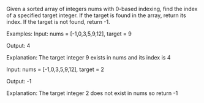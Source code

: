 Given a sorted array of integers nums with 0-based indexing, find the index of a specified target integer. If the target is found in the array, return its index. If the target is not found, return -1.


Examples:
Input: nums = [-1,0,3,5,9,12], target = 9

Output: 4

Explanation: The target integer 9 exists in nums and its index is 4

Input: nums = [-1,0,3,5,9,12], target = 2

Output: -1

Explanation: The target integer 2 does not exist in nums so return -1